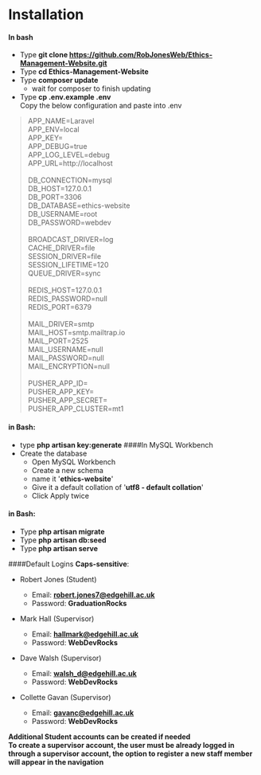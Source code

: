 # Installation #
#### **In bash**
* Type **git clone https://github.com/RobJonesWeb/Ethics-Management-Website.git**
* Type **cd Ethics-Management-Website**
* Type **composer update**
    * wait for composer to finish updating
* Type **cp .env.example .env** <br/>
Copy the below configuration and paste into .env
> APP_NAME=Laravel <br/>
> APP_ENV=local <br/>
> APP_KEY= <br/>
> APP_DEBUG=true <br/>
> APP_LOG_LEVEL=debug <br/> 
> APP_URL=http://localhost <br/>
> <br/> 
> DB_CONNECTION=mysql <br/>
> DB_HOST=127.0.0.1 <br/>
> DB_PORT=3306 <br/>
> DB_DATABASE=ethics-website <br/>
> DB_USERNAME=root <br/>
> DB_PASSWORD=webdev <br/>
> <br/>
> BROADCAST_DRIVER=log <br/>
> CACHE_DRIVER=file <br/>
> SESSION_DRIVER=file <br/>
> SESSION_LIFETIME=120 <br/>
> QUEUE_DRIVER=sync <br/>
> <br/>
> REDIS_HOST=127.0.0.1 <br/>
> REDIS_PASSWORD=null <br/>
> REDIS_PORT=6379 <br/>
> <br/>
> MAIL_DRIVER=smtp <br/>
> MAIL_HOST=smtp.mailtrap.io <br/>
> MAIL_PORT=2525 <br/>
> MAIL_USERNAME=null <br/>
> MAIL_PASSWORD=null <br/>
> MAIL_ENCRYPTION=null <br/>
> <br/>
> PUSHER_APP_ID= <br/>
> PUSHER_APP_KEY= <br/>
> PUSHER_APP_SECRET= <br/>
> PUSHER_APP_CLUSTER=mt1 <br/>

#### **in Bash:**

* type **php artisan key:generate**
####In MySQL Workbench
* Create the database
    * Open MySQL Workbench
    * Create a new schema
    * name it '**ethics-website**'
    * Give it a default collation of '**utf8 - default collation**'
    * Click Apply twice
    
#### **in Bash:**

* Type **php artisan migrate**
* Type **php artisan db:seed**
* Type **php artisan serve**

####Default Logins **Caps-sensitive**:

* Robert Jones (Student)
    * Email: **robert.jones7@edgehill.ac.uk**
    * Password: **GraduationRocks** 
    
* Mark Hall (Supervisor)
    * Email: **hallmark@edgehill.ac.uk**
    * Password: **WebDevRocks** 
    
* Dave Walsh (Supervisor)
    * Email: **walsh_d@edgehill.ac.uk**
    * Password: **WebDevRocks** 
   
* Collette Gavan (Supervisor)
    * Email: **gavanc@edgehill.ac.uk**
    * Password: **WebDevRocks** 

**Additional Student accounts can be created if needed** <br/>
**To create a supervisor account, the user must be already logged in through a supervisor account, the option to register a new staff member will appear in the navigation**
